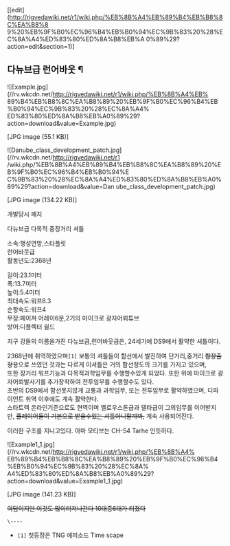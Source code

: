[[edit](http://rigvedawiki.net/r1/wiki.php/%EB%8B%A4%EB%89%B4%EB%B8%8C%EA%B8%8
9%20%EB%9F%B0%EC%96%B4%EB%B0%94%EC%9B%83%20%28%EC%8A%A4%ED%83%80%ED%8A%B8%EB%A
0%89%29?action=edit&section=1)]

## 다뉴브급 런어바웃 ¶

![Example.jpg](//rv.wkcdn.net/http://rigvedawiki.net/r1/wiki.php/%EB%8B%A4%EB%
89%B4%EB%B8%8C%EA%B8%89%20%EB%9F%B0%EC%96%B4%EB%B0%94%EC%9B%83%20%28%EC%8A%A4%
ED%83%80%ED%8A%B8%EB%A0%89%29?action=download&value=Example.jpg)

[JPG image (55.1 KB)]

  

![Danube_class_development_patch.jpg](//rv.wkcdn.net/http://rigvedawiki.net/r1
/wiki.php/%EB%8B%A4%EB%89%B4%EB%B8%8C%EA%B8%89%20%EB%9F%B0%EC%96%B4%EB%B0%94%E
C%9B%83%20%28%EC%8A%A4%ED%83%80%ED%8A%B8%EB%A0%89%29?action=download&value=Dan
ube_class_development_patch.jpg)

[JPG image (134.22 KB)]

  
개발당시 패치

  

다뉴브급 다목적 중장거리 셔틀

  
  

소속:행성연방,스타플릿  
런어바웃급  
활동년도:2368년

  

길이:23.1미터  
폭:13.7미터  
높이:5.4미터  
최대속도:워프8.3  
순항속도:워프4  
무장:페이져 어레이6문,2기의 마이크로 광자어뢰튜브  
방어:디플렉터 쉴드

  

지구 강들의 이름을가진 다뉴브급,런어바웃급은, 24세기에 DS9에서 활약한 셔틀이다.

  

2368년에 취역하였으며`[1]` 보통의 셔틀들이 함선에서 발진하여 단거리,중거리 <del>함장출장</del>용으로 쓰였던 것과는 다르게
이셔틀은 거의 함선정도의 크기를 가지고 있으며,  
또한 장거리 워프기능과 다목적과학임무를 수행할수있게 되었다. 또한 위에 마이크로 광자어뢰발사기를 추가장착하여 전투임무를 수행할수도 있다.  
초반의 DS9에서 함선못지않게 교통과 과학임무, 또는 전투임무로 활약하였으며, 디파이언트 취역 이후에도 계속 활약한다.  
스타트렉 온라인기준으로도 현역이며 옐로우스톤급과 델타급이 그의임무를 이어받지만, <del>플레이어들이 기본으로 받을수있는
셔틀아니랄까봐,</del> 계속 사용되어진다.

  

이러한 구조를 지니고있다. 아마 모티브는 CH-54 Tarhe 인듯하다.  

![Example1_1.jpg](//rv.wkcdn.net/http://rigvedawiki.net/r1/wiki.php/%EB%8B%A4%
EB%89%B4%EB%B8%8C%EA%B8%89%20%EB%9F%B0%EC%96%B4%EB%B0%94%EC%9B%83%20%28%EC%8A%
A4%ED%83%80%ED%8A%B8%EB%A0%89%29?action=download&value=Example1_1.jpg)

[JPG image (141.23 KB)]

  
  

<del>여담이지만 이것도 많이터져나간다 10대중6대가 터졌다</del>

`\----`

  * `[1]` 첫등장은 TNG 에피소드 Time scape

